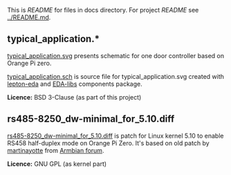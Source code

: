 This is *README* for files in docs directory. For project *README* see [../README.md](../README.md).


## typical_application.*

[typical_application.svg](typical_application.svg) presents schematic for one door controller based on Orange Pi zero.

[typical_application.sch](typical_application.svg) is source file for typical_application.svg created with [lepton-eda](https://github.com/lepton-eda/lepton-eda) and [EDA-libs](https://bitbucket.org/OpCode-eu-org/EDA-libs/) components package.

**Licence:** BSD 3-Clause (as part of this project)


## rs485-8250_dw-minimal_for_5.10.diff

[rs485-8250_dw-minimal_for_5.10.diff](rs485-8250_dw-minimal_for_5.10.diff) is patch for Linux kernel 5.10 to enable RS458 half-duplex mode on Orange Pi Zero. It's based on old patch by [martinayotte](https://forum.armbian.com/profile/587-martinayotte/) from [Armbian forum](https://forum.armbian.com/topic/8734-activate-rts-cts-on-serial-port/).

**Licence:** GNU GPL (as kernel part)
